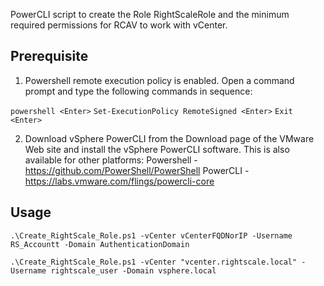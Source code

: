 PowerCLI script to create the Role RightScaleRole and the minimum required permissions for RCAV to work with vCenter. 


Prerequisite
-------------
1. Powershell remote execution policy is enabled. Open a command prompt and type the following commands in sequence:

`powershell <Enter>`
`Set-ExecutionPolicy RemoteSigned <Enter>`
`Exit <Enter>`

2. Download vSphere PowerCLI from the Download page of the VMware Web site and install the vSphere PowerCLI software. This is also available for other platforms:
Powershell - https://github.com/PowerShell/PowerShell
PowerCLI - https://labs.vmware.com/flings/powercli-core

Usage
-------------

`.\Create_RightScale_Role.ps1 -vCenter vCenterFQDNorIP -Username RS_Accountt -Domain AuthenticationDomain`

`.\Create_RightScale_Role.ps1 -vCenter "vcenter.rightscale.local" -Username rightscale_user -Domain vsphere.local`

